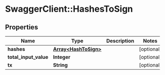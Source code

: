 # SwaggerClient::HashesToSign

## Properties
Name | Type | Description | Notes
------------ | ------------- | ------------- | -------------
**hashes** | [**Array&lt;HashToSign&gt;**](HashToSign.md) |  | [optional] 
**total_input_value** | **Integer** |  | [optional] 
**tx** | **String** |  | [optional] 


